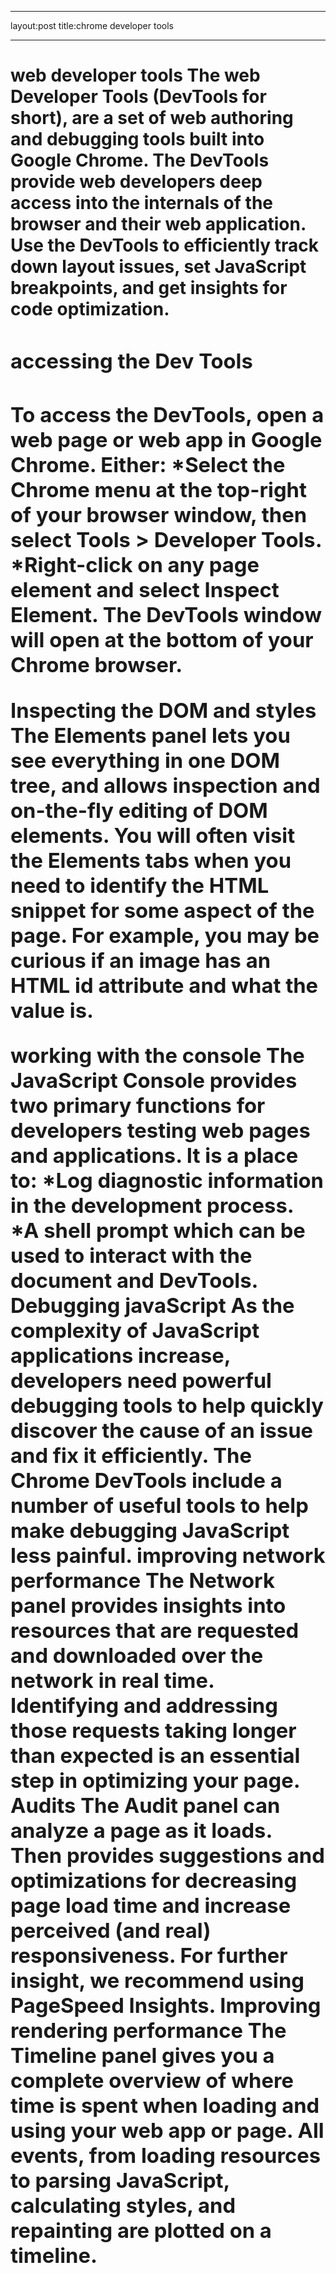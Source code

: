 ___
layout:post
title:chrome developer tools
___

<h1>web developer tools<h>
The web Developer Tools (DevTools for short), are a set of web authoring and debugging tools built into Google Chrome. The DevTools provide web developers deep access into the internals of the browser and their web application. Use the DevTools to efficiently track down layout issues, set JavaScript breakpoints, and get insights for code optimization. 
<h3>accessing the Dev Tools<h3>
To access the DevTools, open a web page or web app in Google Chrome. Either:
    *Select the Chrome menu at the top-right of your browser window, then select Tools > Developer Tools.
    *Right-click on any page element and select Inspect Element.
The DevTools window will open at the bottom of your Chrome browser.

**Inspecting the DOM and styles**
  The Elements panel lets you see everything in one DOM tree, and allows inspection and on-the-fly editing of DOM elements. You will often visit the Elements tabs when you need to identify the HTML snippet for some aspect of the page. For example, you may be curious if an image has an HTML id attribute and what the value is. 

**working with the console**
  The JavaScript Console provides two primary functions for developers testing web pages and applications. It is a place to:
    *Log diagnostic information in the development process.
    *A shell prompt which can be used to interact with the document and DevTools. 
  **Debugging javaScript**
  As the complexity of JavaScript applications increase, developers need powerful debugging tools to help quickly discover the cause of an issue and fix it efficiently. The Chrome DevTools include a number of useful tools to help make debugging JavaScript less painful. 
    **improving network performance**
  The Network panel provides insights into resources that are requested and downloaded over the network in real time. Identifying and addressing those requests taking longer than expected is an essential step in optimizing your page.  
    **Audits**
The Audit panel can analyze a page as it loads. Then provides suggestions and optimizations for decreasing page load time and increase perceived (and real) responsiveness. For further insight, we recommend using PageSpeed Insights. 
   **Improving rendering performance**
  The Timeline panel gives you a complete overview of where time is spent when loading and using your web app or page. All events, from loading resources to parsing JavaScript, calculating styles, and repainting are plotted on a timeline. 
